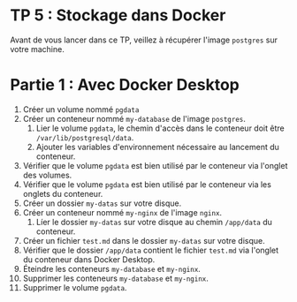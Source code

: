 # TP 5 : Stockage dans Docker

Avant de vous lancer dans ce TP, veillez à récupérer l'image `postgres` sur votre machine.

# Partie 1 : Avec Docker Desktop

1. Créer un volume nommé `pgdata`
2. Créer un conteneur nommé `my-database` de l'image `postgres`.
   1. Lier le volume `pgdata`, le chemin d'accès dans le conteneur doit être `/var/lib/postgresql/data`.
   2. Ajouter les variables d'environnement nécessaire au lancement du conteneur.
3. Vérifier que le volume `pgdata` est bien utilisé par le conteneur via l'onglet des volumes.
4. Vérifier que le volume `pgdata` est bien utilisé par le conteneur via les onglets du conteneur.
5. Créer un dossier `my-datas` sur votre disque.
6. Créer un conteneur nommé `my-nginx` de l'image `nginx`.
   1. Líer le dossier `my-datas` sur votre disque au chemin `/app/data` du conteneur.
7. Créer un fichier `test.md` dans le dossier `my-datas` sur votre disque.
8. Vérifier que le dossier `/app/data` contient le fichier `test.md` via l'onglet du conteneur dans Docker Desktop.
9. Éteindre les conteneurs `my-database` et `my-nginx`.
10. Supprimer les conteneurs `my-database` et `my-nginx`.
11. Supprimer le volume `pgdata`.